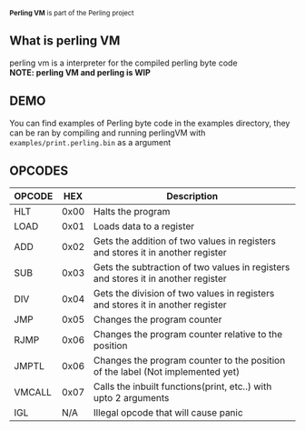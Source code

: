 <sub>**Perling VM** is part of the Perling project</sub>

## What is perling VM
perling vm is a interpreter for the compiled perling byte code  
**NOTE: perling VM and perling is WIP**

## DEMO
You can find examples of Perling byte code in the examples directory, they can be ran by compiling and running perlingVM with ``examples/print.perling.bin`` as a argument

## OPCODES
| OPCODE | HEX  | Description                                                                       |
|--------|------|-----------------------------------------------------------------------------------|
| HLT    | 0x00 | Halts the program                                                                 |
| LOAD   | 0x01 | Loads data to a register                                                          |
| ADD    | 0x02 | Gets the addition of two values in registers and stores it in another register    |
| SUB    | 0x03 | Gets the subtraction of two values in registers and stores it in another register |
| DIV    | 0x04 | Gets the division of two values in registers and stores it in another register    |
| JMP    | 0x05 | Changes the program counter                                                       |
| RJMP   | 0x06 | Changes the program counter relative to the position                              |
| JMPTL  | 0x06 | Changes the program counter to the position of the label (Not implemented yet)    |
| VMCALL | 0x07 | Calls the inbuilt functions(print, etc..) with upto 2 arguments                   |
| IGL    | N/A  | Illegal opcode that will cause panic                                              |